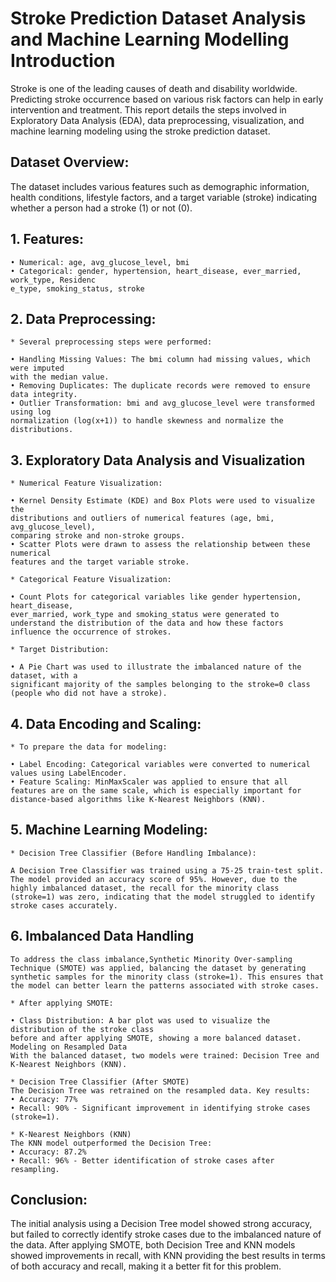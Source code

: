 # Stroke Prediction Dataset Analysis and Machine Learning Modelling Introduction

Stroke is one of the leading causes of death and disability worldwide. Predicting stroke occurrence based on various risk factors can help in early intervention and treatment. This report details the steps involved in Exploratory Data Analysis (EDA), data preprocessing, visualization, and machine learning modeling using the stroke prediction dataset.

## Dataset Overview:

The dataset includes various features such as demographic information, health conditions, lifestyle factors, and a target variable (stroke) indicating whether a person had a stroke (1) or not (0).

## 1. Features:

    • Numerical: age, avg_glucose_level, bmi
    • Categorical: gender, hypertension, heart_disease, ever_married, work_type, Residenc
    e_type, smoking_status, stroke

## 2. Data Preprocessing:

    * Several preprocessing steps were performed:

    • Handling Missing Values: The bmi column had missing values, which were imputed
    with the median value.
    • Removing Duplicates: The duplicate records were removed to ensure data integrity.
    • Outlier Transformation: bmi and avg_glucose_level were transformed using log
    normalization (log(x+1)) to handle skewness and normalize the distributions.

## 3. Exploratory Data Analysis and Visualization

    * Numerical Feature Visualization:

    • Kernel Density Estimate (KDE) and Box Plots were used to visualize the
    distributions and outliers of numerical features (age, bmi, avg_glucose_level),
    comparing stroke and non-stroke groups.
    • Scatter Plots were drawn to assess the relationship between these numerical
    features and the target variable stroke.

    * Categorical Feature Visualization:

    • Count Plots for categorical variables like gender hypertension, heart_disease,
    ever_married, work_type and smoking_status were generated to understand the distribution of the data and how these factors influence the occurrence of strokes.

    * Target Distribution:

    • A Pie Chart was used to illustrate the imbalanced nature of the dataset, with a
    significant majority of the samples belonging to the stroke=0 class (people who did not have a stroke).


## 4. Data Encoding and Scaling:

    * To prepare the data for modeling:

    • Label Encoding: Categorical variables were converted to numerical values using LabelEncoder.
    • Feature Scaling: MinMaxScaler was applied to ensure that all features are on the same scale, which is especially important for distance-based algorithms like K-Nearest Neighbors (KNN).

## 5. Machine Learning Modeling:

    * Decision Tree Classifier (Before Handling Imbalance):

    A Decision Tree Classifier was trained using a 75-25 train-test split. The model provided an accuracy score of 95%. However, due to the highly imbalanced dataset, the recall for the minority class (stroke=1) was zero, indicating that the model struggled to identify stroke cases accurately.

## 6. Imbalanced Data Handling

    To address the class imbalance,Synthetic Minority Over-sampling Technique (SMOTE) was applied, balancing the dataset by generating synthetic samples for the minority class (stroke=1). This ensures that the model can better learn the patterns associated with stroke cases.

    * After applying SMOTE:

    • Class Distribution: A bar plot was used to visualize the distribution of the stroke class
    before and after applying SMOTE, showing a more balanced dataset.
    Modeling on Resampled Data
    With the balanced dataset, two models were trained: Decision Tree and K-Nearest Neighbors (KNN).

    * Decision Tree Classifier (After SMOTE)
    The Decision Tree was retrained on the resampled data. Key results:
    • Accuracy: 77%
    • Recall: 90% - Significant improvement in identifying stroke cases (stroke=1).

    * K-Nearest Neighbors (KNN)
    The KNN model outperformed the Decision Tree:
    • Accuracy: 87.2%
    • Recall: 96% - Better identification of stroke cases after resampling.

## Conclusion:

The initial analysis using a Decision Tree model showed strong accuracy, but failed to correctly identify stroke cases due to the imbalanced nature of the data. After applying SMOTE, both Decision Tree and KNN models showed improvements in recall, with KNN providing the best results in terms of both accuracy and recall, making it a better fit for this problem.
